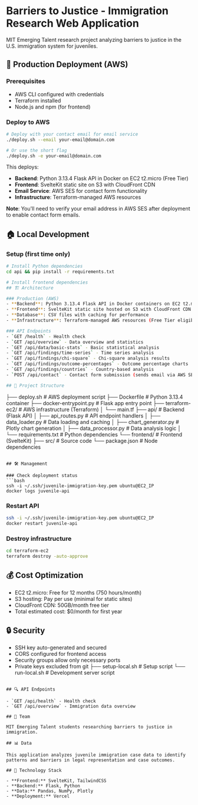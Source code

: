 # Barriers to Justice - Immigration Research Web Application

MIT Emerging Talent research project analyzing barriers to justice in the U.S. immigration system for juveniles.

## 🚀 Production Deployment (AWS)

### Prerequisites
- AWS CLI configured with credentials
- Terraform installed
- Node.js and npm (for frontend)

### Deploy to AWS
```bash
# Deploy with your contact email for email service
./deploy.sh --email your-email@domain.com

# Or use the short flag
./deploy.sh -e your-email@domain.com
```

This deploys:
- **Backend**: Python 3.13.4 Flask API in Docker on EC2 t2.micro (Free Tier)
- **Frontend**: SvelteKit static site on S3 with CloudFront CDN
- **Email Service**: AWS SES for contact form functionality
- **Infrastructure**: Terraform-managed AWS resources

**Note**: You'll need to verify your email address in AWS SES after deployment to enable contact form emails.

## 🏠 Local Development

### Setup (first time only)
```bash
# Install Python dependencies
cd api && pip install -r requirements.txt

# Install frontend dependencies  
## 🏗️ Architecture

### Production (AWS)
- **Backend**: Python 3.13.4 Flask API in Docker containers on EC2 t2.micro
- **Frontend**: SvelteKit static site hosted on S3 with CloudFront CDN  
- **Database**: CSV files with caching for performance
- **Infrastructure**: Terraform-managed AWS resources (Free Tier eligible)

### API Endpoints
- `GET /health` - Health check
- `GET /api/overview` - Data overview and statistics
- `GET /api/data/basic-stats` - Basic statistical analysis
- `GET /api/findings/time-series` - Time series analysis
- `GET /api/findings/chi-square` - Chi-square analysis results
- `GET /api/findings/outcome-percentages` - Outcome percentage charts
- `GET /api/findings/countries` - Country-based analysis
- `POST /api/contact` - Contact form submission (sends email via AWS SES)

## 📁 Project Structure

```
├── deploy.sh              # AWS deployment script
├── Dockerfile             # Python 3.13.4 container
├── docker-entrypoint.py   # Flask app entry point
├── terraform-ec2/         # AWS infrastructure (Terraform)
│   └── main.tf
├── api/                   # Backend (Flask API)
│   ├── api_routes.py      # API endpoint handlers
│   ├── data_loader.py     # Data loading and caching
│   ├── chart_generator.py # Plotly chart generation
│   ├── data_processor.py  # Data analysis logic
│   └── requirements.txt   # Python dependencies
└── frontend/              # Frontend (SvelteKit)
    ├── src/               # Source code
    └── package.json       # Node dependencies
```

## 🛠️ Management

### Check deployment status
```bash
ssh -i ~/.ssh/juvenile-immigration-key.pem ubuntu@EC2_IP
docker logs juvenile-api
```

### Restart API
```bash
ssh -i ~/.ssh/juvenile-immigration-key.pem ubuntu@EC2_IP  
docker restart juvenile-api
```

### Destroy infrastructure
```bash
cd terraform-ec2
terraform destroy -auto-approve
```

## 💰 Cost Optimization
- EC2 t2.micro: Free for 12 months (750 hours/month)
- S3 hosting: Pay per use (minimal for static sites)
- CloudFront CDN: 50GB/month free tier
- Total estimated cost: $0/month for first year

## 🔒 Security
- SSH key auto-generated and secured
- CORS configured for frontend access
- Security groups allow only necessary ports
- Private keys excluded from git
├── setup-local.sh        # Setup script
└── run-local.sh          # Development server script
```

## 🔍 API Endpoints

- `GET /api/health` - Health check
- `GET /api/overview` - Immigration data overview

## 👥 Team

MIT Emerging Talent students researching barriers to justice in immigration.

## 📊 Data

This application analyzes juvenile immigration case data to identify patterns and barriers in legal representation and case outcomes.

## 🔧 Technology Stack

- **Frontend:** SvelteKit, TailwindCSS
- **Backend:** Flask, Python
- **Data:** Pandas, NumPy, Plotly
- **Deployment:** Vercel
